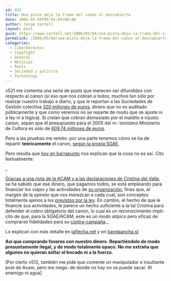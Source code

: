 ```yaml
---
id: 432
title: Una pista deja la trama del canon al descubierto
date: 2006-05-04T09:03:03+00:00
author: Jorge Cortell
layout: post
guid: https://www.cortell.net/2006/05/04/una-pista-deja-la-trama-del-canon-al-descubierto/
permalink: /2006/05/04/una-pista-deja-la-trama-del-canon-al-descubierto/
categories:
  - CiberDerechos
  - Copyfight
  - General
  - Noticias
  - Rants
  - Sociedad y polí­tica
  - Technology
---
```

v521 me comenta una serie de posts que merecen ser difundidos con respecto al canon (sí­ eso que nos cobran a todos, muchos tan sólo por realizar nuestro trabajo a diario, y que le reportan a las Suciedades de Gestión colectiva [320 millones de euros](https://www.escolar.net/MT/archives/2006/04/la_sgae_bate_su.html), dinero que no es auditado públicamente y que como veremos no se reparte de modo que se ajuste ni a ley ni a lógica). Si creí­an que cobran demasiado por el maldito e injusto canon, sepan que el presupuesto para el 2005 del m-´ismí­simo Ministerio de Cultura es sólo de [609,74 millones de euros](https://www.mcu.es/gabipren/notas/2004/octubre/cul_07_presupuestos2005.pdf).

Pero a las pruebas me remito: por una parte tenemos cómo se ha de repartir **teóricamente** el canon, [según la propia SGAE](https://www.sgae.es/contenido/cont.inm?instanceId=329&tipoId=41&selectedMenu=561).

Pero resulta que [hoy en barrapunto](https://barrapunto.com/articles/06/05/03/2146223.shtml) nos explican que la cosa no es así­. Cito textualmente:
  
_
  
[Gracias a una nota de la ACAM y a las declaraciones de Cristina del Valle](https://www.acam.es/noticias_detalle.php?id=1567), se ha sabido que ese dinero, que pagamos todos, se está empleando para financiar los viajes y las actividades de [su organización](https://www.ellasdanlanota.org/noticias/index.php), fines que, al margen de la opinión que nos merezcan a cada cual, son conceptos totalmente ajenos a los [previstos por la ley](https://www.sgae.es/contenido/cont.inm?instanceId=329&tipoId=41&selectedMenu=561). En cambio, el hecho de que le financie sus actividades, le parece un hecho suficiente a la tal Cristina para defender el cobro obligatorio del canon, lo cual es un reconocimiento implí­cito de que, para la SGAE/ACAM, este es un modo atí­pico pero eficaz de comprarse fidelidades para su [contra-campaña](https://www.todosafavordelcanon.es/)._ 

Lo explican con más detalle en [laflecha.net](https://www.laflecha.net/emailslectores/152/) y en [bandaancha.st](https://www.bandaancha.st/weblogart.php?artid=3897)

**Así­ que comprando favores con nuestro dinero. Repartiéndolo de modo presuntamente ilegal, y de modo totalmente opaco. No me extraña que algunos no quieran soltar el bocado ni a la fuerza.**

[Por cierto v512, también me pide que comente un manipulador e insultante post de Acam, pero me niego: de donde no hay no se puede sacar. Al enemigo ni agua]